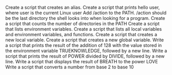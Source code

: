 Create a script that creates an alias.
Create a script that prints hello user, where user is the current Linux user
Add /action to the PATH. /action should be the last directory the shell looks into when looking for a program.
Create a script that counts the number of directories in the PATH
Create a script that lists environment variables.
Create a script that lists all local variables and environment variables, and functions.
Create a script that creates a new local variable.
Create a script that creates a new global variable.
Write a script that prints the result of the addition of 128 with the value stored in the environment variable TRUEKNOWLEDGE, followed by a new line.
Write a script that prints the result of POWER divided by DIVIDE, followed by a new line.
Write a script that displays the result of BREATH to the power LOVE
Write a script that converts a number from base 2 to base 10